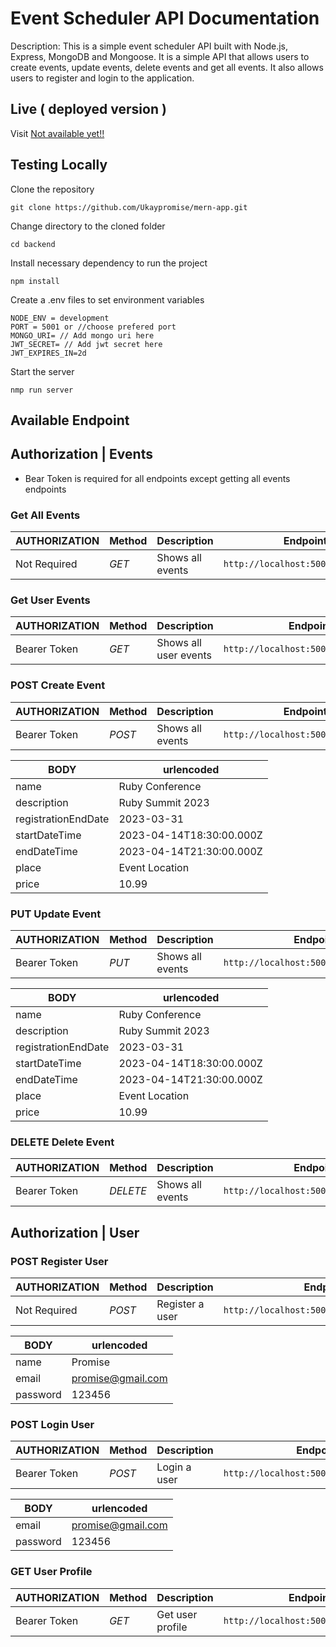 # Event Scheduler API Documentation

Description: This is a simple event scheduler API built with Node.js, Express, MongoDB and Mongoose. It is a simple API that allows users to create events, update events, delete events and get all events. It also allows users to register and login to the application.

## Live ( deployed version )

Visit [Not available yet!!](https://not-available-ye.com)

## Testing Locally

Clone the repository

```console
git clone https://github.com/Ukaypromise/mern-app.git
```

Change directory to the cloned folder

```console
cd backend
```

Install necessary dependency to run the project

```console
npm install
```

Create a .env files to set environment variables

```console
NODE_ENV = development
PORT = 5001 or //choose prefered port
MONGO_URI= // Add mongo uri here
JWT_SECRET= // Add jwt secret here
JWT_EXPIRES_IN=2d
```

Start the server

```console
nmp run server
```

## Available Endpoint

## Authorization | Events

- Bear Token is required for all endpoints except getting all events endpoints

### Get All Events

| AUTHORIZATION | Method | Description      | Endpoint                           |
| ------------- | ------ | ---------------- | ---------------------------------- |
| Not Required  | _GET_  | Shows all events | `http://localhost:5001/api/events` |

### Get User Events

| AUTHORIZATION | Method | Description           | Endpoint                             |
| ------------- | ------ | --------------------- | ------------------------------------ |
| Bearer Token  | _GET_  | Shows all user events | `http://localhost:5001/api/myevents` |

### POST Create Event

| AUTHORIZATION | Method | Description      | Endpoint                           |
| ------------- | ------ | ---------------- | ---------------------------------- |
| Bearer Token  | _POST_ | Shows all events | `http://localhost:5001/api/events` |

| BODY                | urlencoded               |
| ------------------- | ------------------------ |
| name                | Ruby Conference          |
| description         | Ruby Summit 2023         |
| registrationEndDate | 2023-03-31               |
| startDateTime       | 2023-04-14T18:30:00.000Z |
| endDateTime         | 2023-04-14T21:30:00.000Z |
| place               | Event Location           |
| price               | 10.99                    |

### PUT Update Event

| AUTHORIZATION | Method | Description      | Endpoint                               |
| ------------- | ------ | ---------------- | -------------------------------------- |
| Bearer Token  | _PUT_  | Shows all events | `http://localhost:5001/api/events/:id` |

| BODY                | urlencoded               |
| ------------------- | ------------------------ |
| name                | Ruby Conference          |
| description         | Ruby Summit 2023         |
| registrationEndDate | 2023-03-31               |
| startDateTime       | 2023-04-14T18:30:00.000Z |
| endDateTime         | 2023-04-14T21:30:00.000Z |
| place               | Event Location           |
| price               | 10.99                    |

### DELETE Delete Event

| AUTHORIZATION | Method   | Description      | Endpoint                               |
| ------------- | -------- | ---------------- | -------------------------------------- |
| Bearer Token  | _DELETE_ | Shows all events | `http://localhost:5001/api/events/:id` |

## Authorization | User

### POST Register User

| AUTHORIZATION | Method | Description     | Endpoint                                   |
| ------------- | ------ | --------------- | ------------------------------------------ |
| Not Required  | _POST_ | Register a user | `http://localhost:5001/api/users/register` |

| BODY     | urlencoded        |
| -------- | ----------------- |
| name     | Promise           |
| email    | promise@gmail.com |
| password | 123456            |

### POST Login User

| AUTHORIZATION | Method | Description  | Endpoint                                |
| ------------- | ------ | ------------ | --------------------------------------- |
| Bearer Token  | _POST_ | Login a user | `http://localhost:5001/api/users/login` |

| BODY     | urlencoded        |
| -------- | ----------------- |
| email    | promise@gmail.com |
| password | 123456            |

### GET User Profile

| AUTHORIZATION | Method | Description      | Endpoint                             |
| ------------- | ------ | ---------------- | ------------------------------------ |
| Bearer Token  | _GET_  | Get user profile | `http://localhost:5001/api/users/me` |
